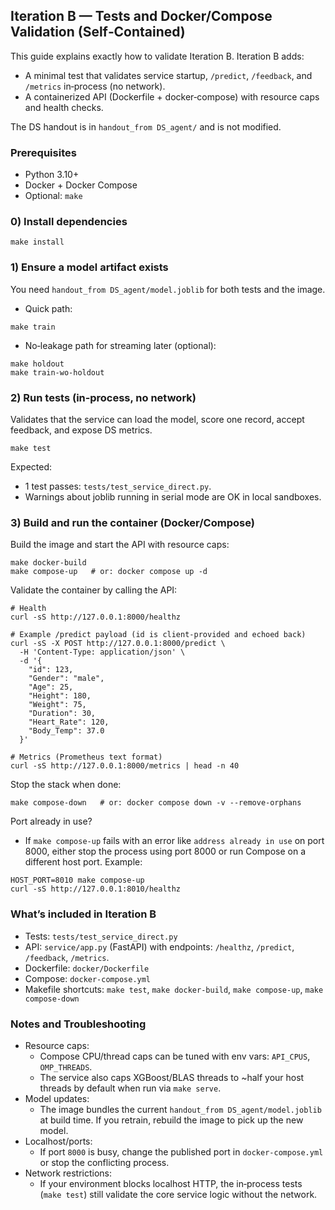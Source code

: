 ## Iteration B — Tests and Docker/Compose Validation (Self‑Contained)

This guide explains exactly how to validate Iteration B. Iteration B adds:
- A minimal test that validates service startup, `/predict`, `/feedback`, and `/metrics` in‑process (no network).
- A containerized API (Dockerfile + docker‑compose) with resource caps and health checks.

The DS handout is in `handout_from DS_agent/` and is not modified.

### Prerequisites
- Python 3.10+
- Docker + Docker Compose
- Optional: `make`

### 0) Install dependencies
```
make install
```

### 1) Ensure a model artifact exists
You need `handout_from DS_agent/model.joblib` for both tests and the image.

- Quick path:
```
make train
```
- No‑leakage path for streaming later (optional):
```
make holdout
make train-wo-holdout
```

### 2) Run tests (in‑process, no network)
Validates that the service can load the model, score one record, accept feedback, and expose DS metrics.
```
make test
```
Expected:
- 1 test passes: `tests/test_service_direct.py`.
- Warnings about joblib running in serial mode are OK in local sandboxes.

### 3) Build and run the container (Docker/Compose)
Build the image and start the API with resource caps:
```
make docker-build
make compose-up   # or: docker compose up -d
```

Validate the container by calling the API:
```
# Health
curl -sS http://127.0.0.1:8000/healthz

# Example /predict payload (id is client-provided and echoed back)
curl -sS -X POST http://127.0.0.1:8000/predict \
  -H 'Content-Type: application/json' \
  -d '{
    "id": 123,
    "Gender": "male",
    "Age": 25,
    "Height": 180,
    "Weight": 75,
    "Duration": 30,
    "Heart_Rate": 120,
    "Body_Temp": 37.0
  }'

# Metrics (Prometheus text format)
curl -sS http://127.0.0.1:8000/metrics | head -n 40
```

Stop the stack when done:
```
make compose-down   # or: docker compose down -v --remove-orphans
```

Port already in use?
- If `make compose-up` fails with an error like `address already in use` on port 8000, either stop the process using port 8000 or run Compose on a different host port. Example:
```
HOST_PORT=8010 make compose-up
curl -sS http://127.0.0.1:8010/healthz
```

### What’s included in Iteration B
- Tests: `tests/test_service_direct.py`
- API: `service/app.py` (FastAPI) with endpoints: `/healthz`, `/predict`, `/feedback`, `/metrics`.
- Dockerfile: `docker/Dockerfile`
- Compose: `docker-compose.yml`
- Makefile shortcuts: `make test`, `make docker-build`, `make compose-up`, `make compose-down`

### Notes and Troubleshooting
- Resource caps:
  - Compose CPU/thread caps can be tuned with env vars: `API_CPUS`, `OMP_THREADS`.
  - The service also caps XGBoost/BLAS threads to ~half your host threads by default when run via `make serve`.
- Model updates:
  - The image bundles the current `handout_from DS_agent/model.joblib` at build time. If you retrain, rebuild the image to pick up the new model.
- Localhost/ports:
  - If port `8000` is busy, change the published port in `docker-compose.yml` or stop the conflicting process.
- Network restrictions:
  - If your environment blocks localhost HTTP, the in‑process tests (`make test`) still validate the core service logic without the network.
